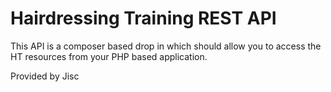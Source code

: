 # Hairdressing Training REST API

This API is a composer based drop in which should allow you to access the HT resources from your PHP based application.

Provided by Jisc


